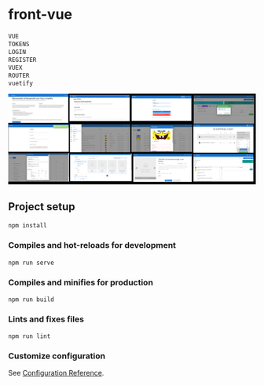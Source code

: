 # front-vue
```
VUE
TOKENS
LOGIN
REGISTER
VUEX
ROUTER
vuetify
```

![alt text](https://github.com/kevinm9/VUE-TOKENS-LOGIN-REGISTER-VUEX-ROUTER/blob/main/capturasvue.png)

## Project setup
```
npm install
```

### Compiles and hot-reloads for development
```
npm run serve
```

### Compiles and minifies for production
```
npm run build
```

### Lints and fixes files
```
npm run lint
```

### Customize configuration
See [Configuration Reference](https://cli.vuejs.org/config/).
